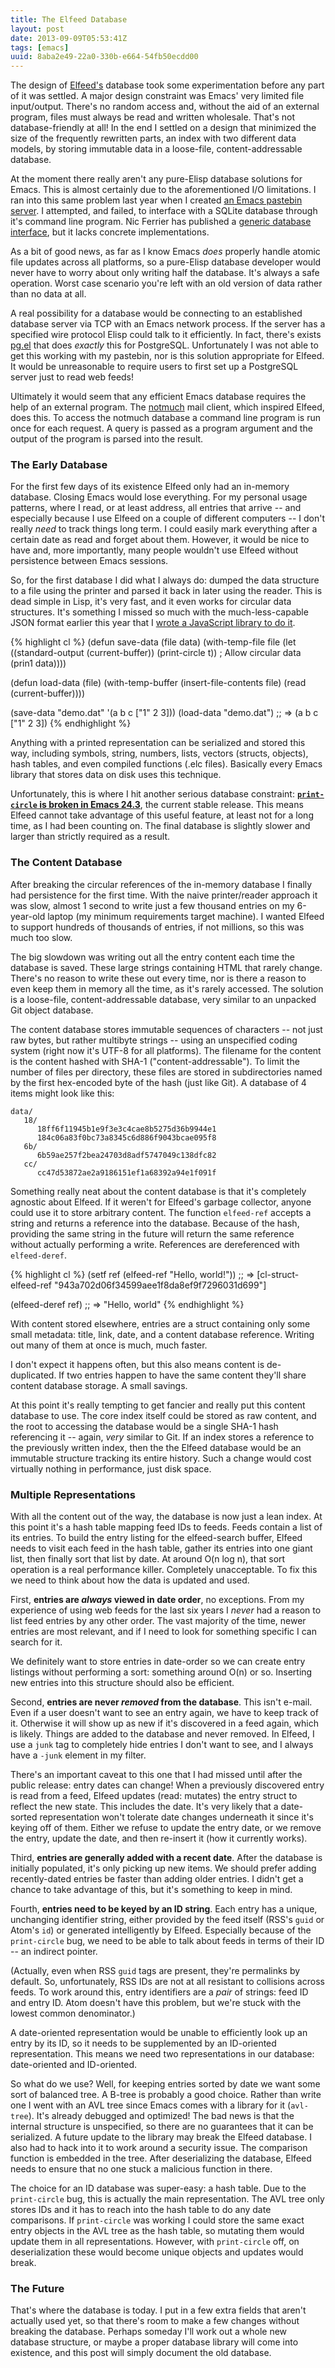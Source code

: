 ```yaml
---
title: The Elfeed Database
layout: post
date: 2013-09-09T05:53:41Z
tags: [emacs]
uuid: 8aba2e49-22a0-330b-e664-54fb50ecdd00
---
```


The design of [Elfeed's][elfeed] database took some experimentation
before any part of it was settled. A major design constraint was
Emacs' very limited file input/output. There's no random access and,
without the aid of an external program, files must always be read and
written wholesale. That's not database-friendly at all! In the end I
settled on a design that minimized the size of the frequently
rewritten parts, an index with two different data models, by storing
immutable data in a loose-file, content-addressable database.

At the moment there really aren't any pure-Elisp database solutions
for Emacs. This is almost certainly due to the aforementioned I/O
limitations. I ran into this same problem last year when I created
[an Emacs pastebin server][pastebin]. I attempted, and failed, to
interface with a SQLite database through it's command line program.
Nic Ferrier has published a [generic database interface][emacs-db],
but it lacks concrete implementations.

As a bit of good news, as far as I know Emacs *does* properly handle
atomic file updates across all platforms, so a pure-Elisp database
developer would never have to worry about only writing half the
database. It's always a safe operation. Worst case scenario you're
left with an old version of data rather than no data at all.

A real possibility for a database would be connecting to an
established database server via TCP with an Emacs network process. If
the server has a specified wire protocol Elisp could talk to it
efficiently. In fact, there's exists [pg.el][pg] that does *exactly*
this for PostgreSQL. Unfortunately I was not able to get this working
with my pastebin, nor is this solution appropriate for Elfeed. It
would be unreasonable to require users to first set up a PostgreSQL
server just to read web feeds!

Ultimately it would seem that any efficient Emacs database requires
the help of an external program. The [notmuch][notmuch] mail client,
which inspired Elfeed, does this. To access the notmuch database a
command line program is run once for each request. A query is passed
as a program argument and the output of the program is parsed into the
result.

### The Early Database

For the first few days of its existence Elfeed only had an in-memory
database. Closing Emacs would lose everything. For my personal usage
patterns, where I read, or at least address, all entries that arrive
-- and especially because I use Elfeed on a couple of different
computers -- I don't really *need* to track things long term. I could
easily mark everything after a certain date as read and forget about
them. However, it would be nice to have and, more importantly, many
people wouldn't use Elfeed without persistence between Emacs sessions.

So, for the first database I did what I always do: dumped the data
structure to a file using the printer and parsed it back in later
using the reader. This is dead simple in Lisp, it's very fast, and it
even works for circular data structures. It's something I missed so
much with the much-less-capable JSON format earlier this year that I
[wrote a JavaScript library to do it][resurrectjs].

{% highlight cl %}
(defun save-data (file data)
  (with-temp-file file
    (let ((standard-output (current-buffer))
          (print-circle t))  ; Allow circular data
      (prin1 data))))

(defun load-data (file)
  (with-temp-buffer
    (insert-file-contents file)
    (read (current-buffer))))

(save-data "demo.dat" '(a b c ["1" 2 3]))
(load-data "demo.dat")
;; => (a b c ["1" 2 3])
{% endhighlight %}

Anything with a printed representation can be serialized and stored
this way, including symbols, string, numbers, lists, vectors (structs,
objects), hash tables, and even compiled functions (.elc files).
Basically every Emacs library that stores data on disk uses this
technique.

Unfortunately, this is where I hit another serious database
constraint: [**`print-circle` is broken in Emacs 24.3**][bug15190],
the current stable release. This means Elfeed cannot take advantage of
this useful feature, at least not for a long time, as I had been
counting on. The final database is slightly slower and larger than
strictly required as a result.

### The Content Database

After breaking the circular references of the in-memory database I
finally had persistence for the first time. With the naive
printer/reader approach it was slow, almost 1 second to write just a
few thousand entries on my 6-year-old laptop (my minimum requirements
target machine). I wanted Elfeed to support hundreds of thousands of
entries, if not millions, so this was much too slow.

The big slowdown was writing out all the entry content each time the
database is saved. These large strings containing HTML that rarely
change. There's no reason to write these out every time, nor is there
a reason to even keep them in memory all the time, as it's rarely
accessed. The solution is a loose-file, content-addressable database,
very similar to an unpacked Git object database.

The content database stores immutable sequences of characters -- not
just raw bytes, but rather multibyte strings -- using an unspecified
coding system (right now it's UTF-8 for all platforms). The filename
for the content is the content hashed with SHA-1
("content-addressable"). To limit the number of files per directory,
these files are stored in subdirectories named by the first
hex-encoded byte of the hash (just like Git). A database of 4 items
might look like this:

    data/
       18/
          18ff6f11945b1e9f3e3c4cae8b5275d36b9944e1
          184c06a83f0bc73a8345c6d886f9043bcae095f8
       6b/
          6b59ae257f2bea24703d8adf5747049c138dfc82
       cc/
          cc47d53872ae2a9186151ef1a68392a94e1f091f

Something really neat about the content database is that it's
completely agnostic about Elfeed. If it weren't for Elfeed's garbage
collector, anyone could use it to store arbitrary content. The
function `elfeed-ref` accepts a string and returns a reference into
the database. Because of the hash, providing the same string in the
future will return the same reference without actually performing a
write. References are dereferenced with `elfeed-deref`.

{% highlight cl %}
(setf ref (elfeed-ref "Hello, world!"))
;; => [cl-struct-elfeed-ref "943a702d06f34599aee1f8da8ef9f7296031d699"]

(elfeed-deref ref)
;; => "Hello, world"
{% endhighlight %}

With content stored elsewhere, entries are a struct containing only
some small metadata: title, link, date, and a content database
reference. Writing out many of them at once is much, much faster.

I don't expect it happens often, but this also means content is
de-duplicated. If two entries happen to have the same content they'll
share content database storage. A small savings.

At this point it's really tempting to get fancier and really put this
content database to use. The core index itself could be stored as raw
content, and the root to accessing the database would be a single
SHA-1 hash referencing it -- again, *very* similar to Git. If an index
stores a reference to the previously written index, then the the
Elfeed database would be an immutable structure tracking its entire
history. Such a change would cost virtually nothing in performance,
just disk space.

### Multiple Representations

With all the content out of the way, the database is now just a lean
index. At this point it's a hash table mapping feed IDs to feeds.
Feeds contain a list of its entries. To build the entry listing for
the elfeed-search buffer, Elfeed needs to visit each feed in the hash
table, gather its entries into one giant list, then finally sort that
list by date. At around O(n log n), that sort operation is a real
performance killer. Completely unacceptable. To fix this we need to
think about how the data is updated and used.

First, **entries are *always* viewed in date order**, no exceptions.
From my experience of using web feeds for the last six years I *never*
had a reason to list feed entries by any other order. The vast
majority of the time, newer entries are most relevant, and if I need
to look for something specific I can search for it.

We definitely want to store entries in date-order so we can create
entry listings without performing a sort: something around O(n) or so.
Inserting new entries into this structure should also be efficient.

Second, **entries are never *removed* from the database**. This isn't
e-mail. Even if a user doesn't want to see an entry again, we have to
keep track of it. Otherwise it will show up as new if it's discovered
in a feed again, which is likely. Things are added to the database and
never removed. In Elfeed, I use a `junk` tag to completely hide
entries I don't want to see, and I always have a `-junk` element in my
filter.

There's an important caveat to this one that I had missed until after
the public release: entry dates can change! When a previously
discovered entry is read from a feed, Elfeed updates (read: mutates)
the entry struct to reflect the new state. This includes the date.
It's very likely that a date-sorted representation won't tolerate date
changes underneath it since it's keying off of them. Either we refuse
to update the entry date, or we remove the entry, update the date, and
then re-insert it (how it currently works).

Third, **entries are generally added with a recent date**. After the
database is initially populated, it's only picking up new items. We
should prefer adding recently-dated entries be faster than adding
older entries. I didn't get a chance to take advantage of this, but
it's something to keep in mind.

Fourth, **entries need to be keyed by an ID string**. Each entry has a
unique, unchanging identifier string, either provided by the feed
itself (RSS's `guid` or Atom's `id`) or generated intelligently by
Elfeed. Especially because of the `print-circle` bug, we need to be
able to talk about feeds in terms of their ID -- an indirect pointer.

(Actually, even when RSS `guid` tags are present, they're permalinks
by default. So, unfortunately, RSS IDs are not at all resistant to
collisions across feeds. To work around this, entry identifiers are a
*pair* of strings: feed ID and entry ID. Atom doesn't have this
problem, but we're stuck with the lowest common denominator.)

A date-oriented representation would be unable to efficiently look up
an entry by its ID, so it needs to be supplemented by an ID-oriented
representation. This means we need two representations in our
database: date-oriented and ID-oriented.

So what do we use? Well, for keeping entries sorted by date we want
some sort of balanced tree. A B-tree is probably a good choice. Rather
than write one I went with an AVL tree since Emacs comes with a
library for it (`avl-tree`). It's already debugged and optimized! The
bad news is that the internal structure is unspecified, so there are
no guarantees that it can be serialized. A future update to the
library may break the Elfeed database. I also had to hack into it to
work around a security issue. The comparison function is embedded in
the tree. After deserializing the database, Elfeed needs to ensure
that no one stuck a malicious function in there.

The choice for an ID database was super-easy: a hash table. Due to the
`print-circle` bug, this is actually the main representation. The AVL
tree only stores IDs and it has to reach into the hash table to do any
date comparisons. If `print-circle` was working I could store the same
exact entry objects in the AVL tree as the hash table, so mutating
them would update them in all representations. However, with
`print-circle` off, on deserialization these would become unique
objects and updates would break.

### The Future

That's where the database is today. I put in a few extra fields that
aren't actually used yet, so that there's room to make a few changes
without breaking the database. Perhaps someday I'll work out a whole
new database structure, or maybe a proper database library will come
into existence, and this post will simply document the old database.


[elfeed]: /blog/2013/09/04/
[emacs-db]: https://github.com/nicferrier/emacs-db
[pastebin]: /blog/2012/12/29/
[simple-httpd]: /blog/2012/08/20/
[pg]: http://www.online-marketwatch.com/pgel/pg.html
[notmuch]: http://notmuchmail.org/
[resurrectjs]: /blog/2013/03/28/
[bug15190]: http://lists.gnu.org/archive/html/bug-gnu-emacs/2013-08/msg00860.html
